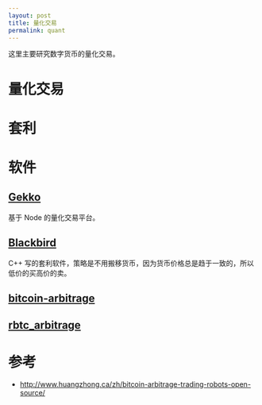 ```yaml
---
layout: post
title: 量化交易
permalink: quant
---
```

这里主要研究数字货币的量化交易。

# 量化交易



# 套利

# 软件

## [Gekko](https://github.com/askmike/gekko)
基于 Node 的量化交易平台。

## [Blackbird](https://github.com/butor/blackbird)
C++ 写的套利软件，策略是不用搬移货币，因为货币价格总是趋于一致的，所以低价的买高价的卖。


## [bitcoin-arbitrage](https://github.com/maxme/bitcoin-arbitrage)

## [rbtc_arbitrage](https://github.com/hstove/rbtc_arbitrage)

# 参考
- http://www.huangzhong.ca/zh/bitcoin-arbitrage-trading-robots-open-source/
